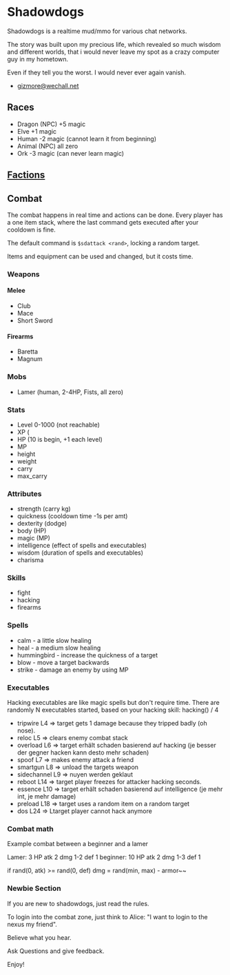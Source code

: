 # Shadowdogs

Shadowdogs is a realtime mud/mmo for various chat networks.

The story was built upon my precious life,
which revealed so much wisdom and different worlds,
that i would never leave my spot as a crazy computer guy
in my hometown.

Even if they tell you the worst.
I would never ever again vanish.

- gizmore@wechall.net


## Races

 - Dragon (NPC) +5 magic
 - Elve  +1 magic 
 - Human -2 magic (cannot learn it from beginning)
 - Animal (NPC) all zero
 - Ork -3 magic (can never learn magic)


## [Factions](../GDT_Faction.py)

## Combat

The combat happens in real time and actions can be done.
Every player has a one item stack,
where the last command gets executed after your cooldown is fine.

The default command is `$sdattack <rand>`, locking a random target.

Items and equipment can be used and changed, but it costs time.


### Weapons

#### Melee
 - Club
 - Mace
 - Short Sword

#### Firearms
 - Baretta
 - Magnum

### Mobs
 - Lamer (human, 2-4HP, Fists, all zero)

### Stats
 - Level 0-1000 (not reachable)
 - XP (
 - HP (10 is begin, +1 each level)
 - MP
 - height
 - weight
 - carry
 - max_carry

### Attributes
 - strength (carry kg)
 - quickness (cooldown time -1s per amt)
 - dexterity (dodge)
 - body (HP)
 - magic (MP)
 - intelligence (effect of spells and executables)
 - wisdom (duration of spells and executables)
 - charisma

### Skills
 - fight
 - hacking 
 - firearms


### Spells
 - calm - a little slow healing
 - heal - a medium slow healing
 - hummingbird - increase the quickness of a target
 - blow - move a target backwards
 - strike - damage an enemy by using MP
 

### Executables

Hacking executables are like magic spells but don't require time.
There are randomly N executables started, based on your hacking skill: hacking() / 4

 - tripwire L4 => target gets 1 damage because they tripped badly (oh nose).
 - reloc L5 => clears enemy combat stack
 - overload L6 => target erhält schaden basierend auf hacking (je besser der gegner hacken kann desto mehr schaden)
 - spoof L7 => makes enemy attack a friend
 - smartgun L8 => unload the targets weapon
 - sidechannel L9 => nuyen werden geklaut
 - reboot L14 => target player freezes for attacker hacking seconds.
 - essence L10 => target erhält schaden basierend auf intelligence (je mehr int, je mehr damage)
 - preload L18 => target uses a random item on a random target
 - dos L24 => Ltarget player cannot hack anymore

### Combat math

Example combat between a beginner and a lamer

Lamer: 3 HP atk 2 dmg 1-2 def 1
beginner: 10 HP atk 2 dmg 1-3 def 1

if rand(0, atk) >= rand(0, def)
    dmg = rand(min, max) - armor~~


### Newbie Section

If you are new to shadowdogs, just read the rules.

To login into the combat zone, just think to Alice:
"I want to login to the nexus my friend".

Believe what you hear.

Ask Questions and give feedback.

Enjoy!

